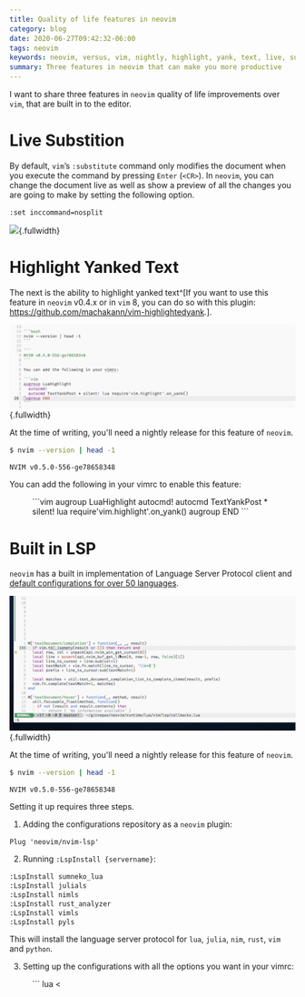 ```yaml
---
title: Quality of life features in neovim
category: blog
date: 2020-06-27T09:42:32-06:00
tags: neovim
keywords: neovim, versus, vim, nightly, highlight, yank, text, live, substitution, built, in, lsp, language, server, protocol, client
summary: Three features in neovim that can make you more productive
---
```


I want to share three features in `neovim` quality of life improvements over `vim`, that are built in to the editor.

# Live Substition

By default, `vim`’s `:substitute` command only modifies the document when you execute the command by pressing `Enter` (`<CR>`).
In `neovim`, you can change the document live as well as show a preview of all the changes you are going to make by setting the following option.

```
:set inccommand=nosplit
```

![](images/nvim-live-substitition.mov.gif){.fullwidth}

# Highlight Yanked Text

The next is the ability to highlight yanked text^[If you want to use this feature in `neovim` v0.4.x or in `vim` 8, you can do so with this plugin: <https://github.com/machakann/vim-highlightedyank>.].

![](images/nvim-highlight-yank.mov.gif){.fullwidth}

At the time of writing, you'll need a nightly release for this feature of `neovim`.

```bash
$ nvim --version | head -1
```

```
NVIM v0.5.0-556-ge78658348
```

You can add the following in your vimrc to enable this feature:

<figure class="fullwidth">
```vim
augroup LuaHighlight
  autocmd!
  autocmd TextYankPost * silent! lua require'vim.highlight'.on_yank()
augroup END
```
</figure>

# Built in LSP

`neovim` has a built in implementation of Language Server Protocol client and [default configurations for over 50 languages](https://github.com/neovim/nvim-lsp).

![](images/nvim-built-in-lsp.mov.gif){.fullwidth}

At the time of writing, you'll need a nightly release for this feature of `neovim`.

```bash
$ nvim --version | head -1
```

```
NVIM v0.5.0-556-ge78658348
```

Setting it up requires three steps.

1) Adding the configurations repository as a `neovim` plugin:

```
Plug 'neovim/nvim-lsp'
```

2) Running `:LspInstall {servername}`:

```vim
:LspInstall sumneko_lua
:LspInstall julials
:LspInstall nimls
:LspInstall rust_analyzer
:LspInstall vimls
:LspInstall pyls
```

This will install the language server protocol for `lua`, `julia`, `nim`, `rust`, `vim` and `python`.

3) Setting up the configurations with all the options you want in your vimrc:

<figure class="fullwidth">
```
lua <<EOF
    local nvim_lsp = require'nvim_lsp'
    nvim_lsp.sumneko_lua.setup()
    nvim_lsp.julials.setup()
    nvim_lsp.nimls.setup()
    nvim_lsp.vimls.setup()
    nvim_lsp.pyls.setup{
        settings = {
            pyls = {
                configurationSources = {
                    pycodestyle,
                    flake8
                }
            }
        }
    }
EOF
```
</figure>
